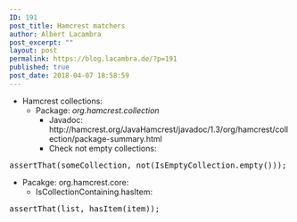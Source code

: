```yaml
---
ID: 191
post_title: Hamcrest matchers
author: Albert Lacambra
post_excerpt: ""
layout: post
permalink: https://blog.lacambra.de/?p=191
published: true
post_date: 2018-04-07 18:58:59
---
```

<ul>
 	<li>Hamcrest collections:
<ul>
 	<li>Package: <em>org.hamcrest.collection</em>
<ul>
 	<li>Javadoc: http://hamcrest.org/JavaHamcrest/javadoc/1.3/org/hamcrest/collection/package-summary.html</li>
 	<li>Check not empty collections:</li>
</ul>
</li>
</ul>
</li>
</ul>
<pre>assertThat(someCollection, not(IsEmptyCollection.empty()));</pre>
<ul>
 	<li>Pacakge: org.hamcrest.core:
<ul>
 	<li>IsCollectionContaining.hasItem:</li>
</ul>
</li>
</ul>
<pre>assertThat(list, hasItem(item));</pre>
&nbsp;